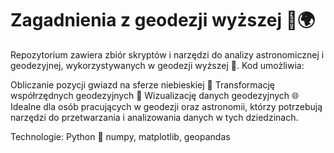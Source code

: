 # Zagadnienia z geodezji wyższej 🌌🌍

Repozytorium zawiera zbiór skryptów i narzędzi do analizy astronomicznej i geodezyjnej, wykorzystywanych w geodezji wyższej 🔭. Kod umożliwia:

Obliczanie pozycji gwiazd na sferze niebieskiej 🌠
Transformację współrzędnych geodezyjnych 🔄
Wizualizację danych geodezyjnych 🌐
Idealne dla osób pracujących w geodezji oraz astronomii, którzy potrzebują narzędzi do przetwarzania i analizowania danych w tych dziedzinach.

Technologie:
Python 🐍
numpy, matplotlib, geopandas

